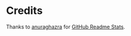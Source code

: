 # Credits

Thanks to [anuraghazra](https://github.com/anuraghazra) for [GitHub Readme Stats](https://github.com/anuraghazra/github-readme-stats).
